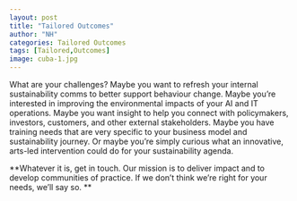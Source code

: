 ```yaml
---
layout: post
title: "Tailored Outcomes"
author: "NH"
categories: Tailored Outcomes
tags: [Tailored,Outcomes]
image: cuba-1.jpg
---
```


What are your challenges? Maybe you want to refresh your internal sustainability comms to better support behaviour change. Maybe you’re interested in improving the environmental impacts of your AI and IT operations. Maybe you want insight to help you connect with policymakers, investors, customers, and other external stakeholders. Maybe you have training needs that are very specific to your business model and sustainability journey. Or maybe you’re simply curious what an innovative, arts-led intervention could do for your sustainability agenda.

**Whatever it is, get in touch. Our mission is to deliver impact and to develop communities of practice. If we don’t think we’re right for your needs, we’ll say so.
**